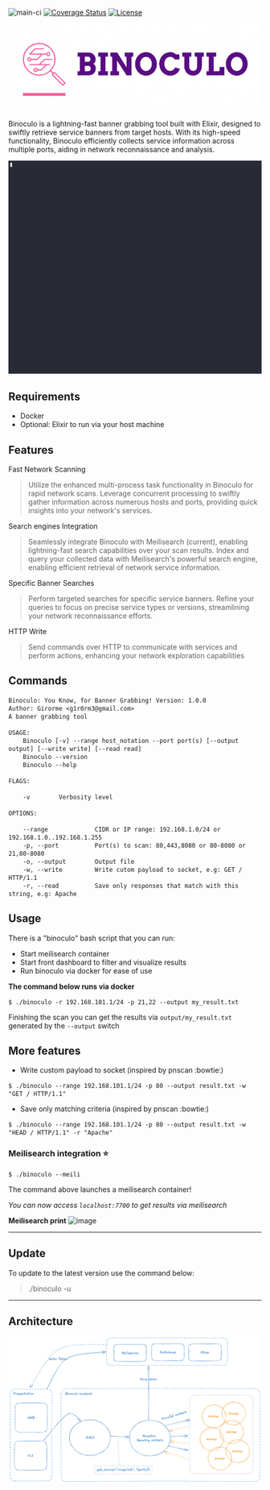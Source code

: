 ![main-ci](https://github.com/girorme/binoculo-daemon/actions/workflows/elixir.yml/badge.svg?branch=main)
[![Coverage Status](https://coveralls.io/repos/github/girorme/binoculo/badge.svg?branch=main)](https://coveralls.io/github/girorme/binoculo?branch=main)
[![License](https://img.shields.io/badge/License-MIT-blue)](https://github.com/girorme/binoculo-daemon/blob/main/LICENSE)

![logo](repo_assets/binoculo-logo.png)

Binoculo is a lightning-fast banner grabbing tool built with Elixir, designed to swiftly retrieve service banners from target hosts. With its high-speed functionality, Binoculo efficiently collects service information across multiple ports, aiding in network reconnaissance and analysis.

![usage](repo_assets/binoculo_usage.gif)

## Requirements
- Docker
- Optional: Elixir to run via your host machine

## Features
Fast Network Scanning
> Utilize the enhanced multi-process task functionality in Binoculo for rapid network scans. Leverage concurrent processing to swiftly gather information across numerous hosts and ports, providing quick insights into your network's services.

Search engines Integration
> Seamlessly integrate Binoculo with Meilisearch (current), enabling lightning-fast search capabilities over your scan results. Index and query your collected data with Meilisearch's powerful search engine, enabling efficient retrieval of network service information.

Specific Banner Searches
> Perform targeted searches for specific service banners. Refine your queries to focus on precise service types or versions, streamlining your network reconnaissance efforts.

HTTP Write
> Send commands over HTTP to communicate with services and perform actions, enhancing your network exploration capabilities

## Commands
```
Binoculo: You Know, for Banner Grabbing! Version: 1.0.0
Author: Girorme <g1r0rm3@gmail.com>
A banner grabbing tool

USAGE:
    Binoculo [-v] --range host_notation --port port(s) [--output output] [--write write] [--read read]
    Binoculo --version
    Binoculo --help

FLAGS:

    -v        Verbosity level                                                                                                

OPTIONS:

    --range             CIDR or IP range: 192.168.1.0/24 or 192.168.1.0..192.168.1.255                                       
    -p, --port          Port(s) to scan: 80,443,8080 or 80-8080 or 21,80-8080                                                
    -o, --output        Output file                                                                                          
    -w, --write         Write cutom payload to socket, e.g: GET / HTTP/1.1                                                   
    -r, --read          Save only responses that match with this string, e.g: Apache                                                                                   
```

## Usage
There is a "binoculo" bash script that you can run:

- Start meilisearch container
- Start front dashboard to filter and visualize results
- Run binoculo via docker for ease of use

**The command below runs via docker**
```
$ ./binoculo -r 192.168.101.1/24 -p 21,22 --output my_result.txt
```

Finishing the scan you can get the results via `output/my_result.txt` generated by the `--output` switch

## More features
- Write custom payload to socket (inspired by pnscan :bowtie:)
```
$ ./binoculo --range 192.168.101.1/24 -p 80 --output result.txt -w "GET / HTTP/1.1"
```

- Save only matching criteria (inspired by pnscan :bowtie:)
```
$ ./binoculo --range 192.168.101.1/24 -p 80 --output result.txt -w "HEAD / HTTP/1.1" -r "Apache"
```

### Meilisearch integration ⭐
```
$ ./binoculo --meili
```

The command above launches a meilisearch container!

_You can now access `localhost:7700` to get results via meilisearch_

**Meilisearch print**
![image](https://github.com/girorme/binoculo/assets/54730507/8654ec1e-5562-41f5-928d-4e8033e139e6)

---

## Update
To update to the latest version use the command below:

> ./binoculo -u

---
## Architecture
![image](repo_assets/binoculo-arch.png)
